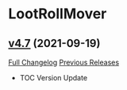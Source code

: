 # LootRollMover

## [v4.7](https://github.com/Xruptor/LootRollMover/tree/v4.7) (2021-09-19)
[Full Changelog](https://github.com/Xruptor/LootRollMover/compare/v4.6...v4.7) [Previous Releases](https://github.com/Xruptor/LootRollMover/releases)

- TOC Version Update  
